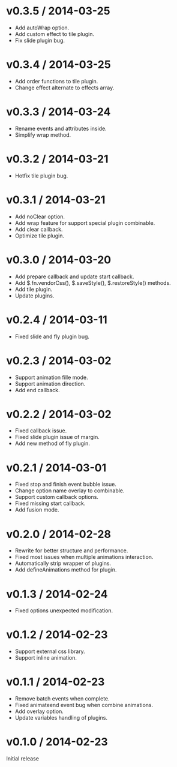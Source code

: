 # v0.3.5 / 2014-03-25

* Add autoWrap option.
* Add custom effect to tile plugin.
* Fix slide plugin bug.

# v0.3.4 / 2014-03-25

* Add order functions to tile plugin.
* Change effect alternate to effects array.

# v0.3.3 / 2014-03-24

* Rename events and attributes inside.
* Simplify wrap method.

# v0.3.2 / 2014-03-21

* Hotfix tile plugin bug.

# v0.3.1 / 2014-03-21

* Add noClear option.
* Add wrap feature for support special plugin combinable.
* Add clear callback.
* Optimize tile plugin.

# v0.3.0 / 2014-03-20

* Add prepare callback and update start callback.
* Add $.fn.vendorCss(), $.saveStyle(), $.restoreStyle() methods.
* Add tile plugin.
* Update plugins.

# v0.2.4 / 2014-03-11

* Fixed slide and fly plugin bug.

# v0.2.3 / 2014-03-02

* Support animation fille mode.
* Support animation direction.
* Add end callback.

# v0.2.2 / 2014-03-02

* Fixed callback issue.
* Fixed slide plugin issue of margin.
* Add new method of fly plugin.

# v0.2.1 / 2014-03-01

* Fixed stop and finish event bubble issue.
* Change option name overlay to combinable.
* Support custom callback options.
* Fixed missing start callback.
* Add fusion mode.

# v0.2.0 / 2014-02-28

* Rewrite for better structure and performance.
* Fixed most issues when multiple animations interaction.
* Automatically strip wrapper of plugins.
* Add defineAnimations method for plugin.

# v0.1.3 / 2014-02-24

* Fixed options unexpected modification.

# v0.1.2 / 2014-02-23

* Support external css library.
* Support inline animation.

# v0.1.1 / 2014-02-23

* Remove batch events when complete.
* Fixed animateend event bug when combine animations.
* Add overlay option.
* Update variables handling of plugins.

# v0.1.0 / 2014-02-23

Initial release
